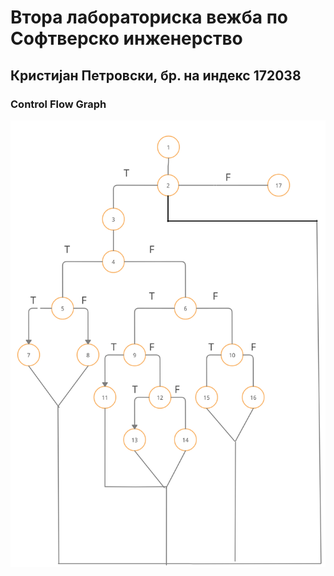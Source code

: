# Втора лабораториска вежба по Софтверско инженерство

## Кристијан Петровски, бр. на индекс 172038

### Control Flow Graph

![This is an image.](https://github.com/172038/SI_lab2_172038/blob/main/cnf.png)
